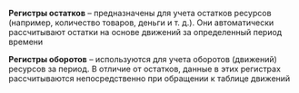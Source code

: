 **Регистры остатков** – предназначены для учета остатков ресурсов (например, количество товаров, деньги и т. д.). Они автоматически рассчитывают остатки на основе движений за определенный период времени

**Регистры оборотов** – используются для учета оборотов (движений) ресурсов за период. В отличие от остатков, данные в этих регистрах рассчитываются непосредственно при обращении к таблице движений